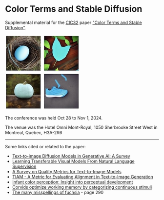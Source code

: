 # Color Terms and Stable Diffusion

Supplemental material for the [CIC32](https://www.imaging.org/IST/IST/Conferences/CIC/CIC2024/CIC_Home.aspx) paper ["Color Terms and Stable Diffusion"](https://github.com/NMoroney/color_terms_and_stable_diffusion/blob/main/CIC32-Color_Terms_and_Stable_Diffusion.pdf).

<img src="images/CIC32-color_terms_and_stable_diffusion-blues.jpg">

The conference was held Oct 28 to Nov 1, 2024.

The venue was the Hotel Omni Mont-Royal, 1050 Sherbrooke Street West in Montreal, Quebec, H3A-2R6

---

Some links cited or related to the paper:

* [Text-to-image Diffusion Models in Generative AI: A Survey](https://arxiv.org/pdf/2303.07909)
* [Learning Transferable Visual Models From Natural Language Supervision](https://arxiv.org/abs/2103.00020)
* [A Survey on Quality Metrics for Text-to-Image Models](https://arxiv.org/pdf/2403.11821)
* [TIAM - A Metric for Evaluating Alignment in Text-to-Image Generation](https://openaccess.thecvf.com/content/WACV2024/papers/Grimal_TIAM_-_A_Metric_for_Evaluating_Alignment_in_Text-to-Image_Generation_WACV_2024_paper.pdf)
* [Infant color perception: Insight into perceptual development](https://srcd.onlinelibrary.wiley.com/doi/full/10.1111/cdep.12447#:~:text=Infants%20are%20barely%20able%20to,statistical%20regularities%20of%20natural%20scenes.)
* [Corvids optimize working memory by categorizing continuous stimuli](https://www.ncbi.nlm.nih.gov/pmc/articles/PMC10628182/)
* [The many misspellings of fuchsia](https://core.ac.uk/download/pdf/323897483.pdf#page=290) - page 290

